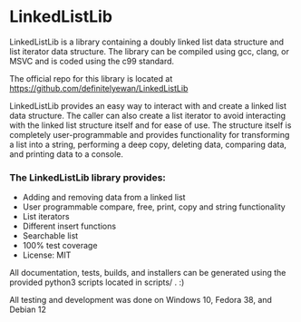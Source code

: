 # LinkedListLib
LinkedListLib is a library containing a doubly linked list data structure and list iterator data structure. The library can be compiled using gcc, clang, or MSVC and is coded using the c99 standard.

The official repo for this library is located at https://github.com/definitelyewan/LinkedListLib

LinkedListLib provides an easy way to interact with and create a linked list data structure. The caller
can also create a list iterator to avoid interacting with the linked list structure itself and for ease of
use. The structure itself is completely user-programmable and provides functionality for transforming a 
list into a string, performing a deep copy, deleting data, comparing data, and printing data to a console.

### The LinkedListLib library provides:

 - Adding and removing data from a linked list
 - User programmable compare, free, print, copy and string functionality
 - List iterators
 - Different insert functions
 - Searchable list
 - 100% test coverage
 - License: MIT

All documentation, tests, builds, and installers can be generated using the provided python3 scripts located in scripts/ . :)

All testing and development was done on Windows 10, Fedora 38, and Debian 12